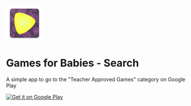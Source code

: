 <img src="app/src/main/res/mipmap-xxxhdpi/ic_launcher.png" alt="icon" width="100"/>

# Games for Babies - Search

A simple app to go to the "Teacher Approved Games" category on Google Play

<a href='https://play.google.com/store/apps/details?id=com.pcfaktor.gamesforbabies&pcampaignid=pcampaignidMKT-Other-global-all-co-prtnr-py-PartBadge-Mar2515-1'><img alt='Get it on Google Play' src='https://play.google.com/intl/en_us/badges/static/images/badges/en_badge_web_generic.png' height="99" width="256"/></a>